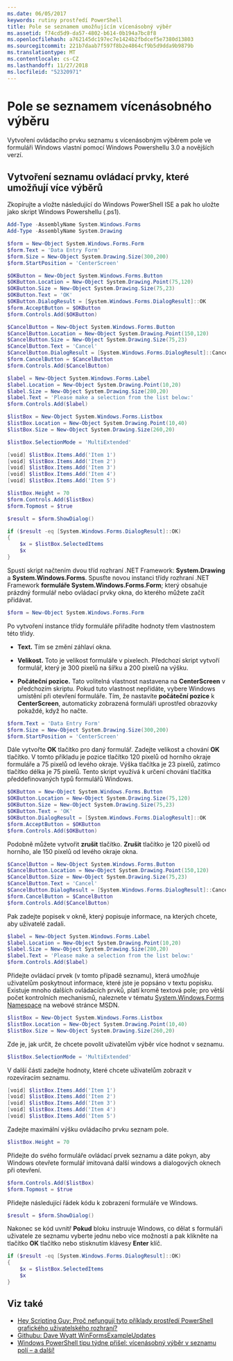 ```yaml
---
ms.date: 06/05/2017
keywords: rutiny prostředí PowerShell
title: Pole se seznamem umožňujícím vícenásobný výběr
ms.assetid: f74cd5d9-da57-4802-b614-0b194a7bc8f8
ms.openlocfilehash: a762145dc197ec7e1424b2fbdcef5e7380d13803
ms.sourcegitcommit: 221b7daab7f597f8b2e4864cf9b5d9dda9b9879b
ms.translationtype: MT
ms.contentlocale: cs-CZ
ms.lasthandoff: 11/27/2018
ms.locfileid: "52320971"
---
```

# <a name="multiple-selection-list-boxes"></a>Pole se seznamem vícenásobného výběru

Vytvoření ovládacího prvku seznamu s vícenásobným výběrem pole ve formuláři Windows vlastní pomocí Windows Powershellu 3.0 a novějších verzí.

## <a name="create-list-box-controls-that-allow-multiple-selections"></a>Vytvoření seznamu ovládací prvky, které umožňují více výběrů

Zkopírujte a vložte následující do Windows PowerShell ISE a pak ho uložte jako skript Windows Powershellu (.ps1).

```powershell
Add-Type -AssemblyName System.Windows.Forms
Add-Type -AssemblyName System.Drawing

$form = New-Object System.Windows.Forms.Form
$form.Text = 'Data Entry Form'
$form.Size = New-Object System.Drawing.Size(300,200)
$form.StartPosition = 'CenterScreen'

$OKButton = New-Object System.Windows.Forms.Button
$OKButton.Location = New-Object System.Drawing.Point(75,120)
$OKButton.Size = New-Object System.Drawing.Size(75,23)
$OKButton.Text = 'OK'
$OKButton.DialogResult = [System.Windows.Forms.DialogResult]::OK
$form.AcceptButton = $OKButton
$form.Controls.Add($OKButton)

$CancelButton = New-Object System.Windows.Forms.Button
$CancelButton.Location = New-Object System.Drawing.Point(150,120)
$CancelButton.Size = New-Object System.Drawing.Size(75,23)
$CancelButton.Text = 'Cancel'
$CancelButton.DialogResult = [System.Windows.Forms.DialogResult]::Cancel
$form.CancelButton = $CancelButton
$form.Controls.Add($CancelButton)

$label = New-Object System.Windows.Forms.Label
$label.Location = New-Object System.Drawing.Point(10,20)
$label.Size = New-Object System.Drawing.Size(280,20)
$label.Text = 'Please make a selection from the list below:'
$form.Controls.Add($label)

$listBox = New-Object System.Windows.Forms.Listbox
$listBox.Location = New-Object System.Drawing.Point(10,40)
$listBox.Size = New-Object System.Drawing.Size(260,20)

$listBox.SelectionMode = 'MultiExtended'

[void] $listBox.Items.Add('Item 1')
[void] $listBox.Items.Add('Item 2')
[void] $listBox.Items.Add('Item 3')
[void] $listBox.Items.Add('Item 4')
[void] $listBox.Items.Add('Item 5')

$listBox.Height = 70
$form.Controls.Add($listBox)
$form.Topmost = $true

$result = $form.ShowDialog()

if ($result -eq [System.Windows.Forms.DialogResult]::OK)
{
    $x = $listBox.SelectedItems
    $x
}
```

Spustí skript načtením dvou tříd rozhraní .NET Framework: **System.Drawing** a **System.Windows.Forms**. Spusťte novou instanci třídy rozhraní .NET Framework **formuláře System.Windows.Forms.Form**; který obsahuje prázdný formulář nebo ovládací prvky okna, do kterého můžete začít přidávat.

```powershell
$form = New-Object System.Windows.Forms.Form
```

Po vytvoření instance třídy formuláře přiřadíte hodnoty třem vlastnostem této třídy.

- **Text.** Tím se změní záhlaví okna.

- **Velikost.** Toto je velikost formuláře v pixelech. Předchozí skript vytvoří formulář, který je 300 pixelů na šířku a 200 pixelů na výšku.

- **Počáteční pozice.** Tato volitelná vlastnost nastavena na **CenterScreen** v předchozím skriptu. Pokud tuto vlastnost nepřidáte, vybere Windows umístění při otevření formuláře. Tím, že nastavíte **počáteční pozice** k **CenterScreen**, automaticky zobrazená formuláři uprostřed obrazovky pokaždé, když ho načte.

```powershell
$form.Text = 'Data Entry Form'
$form.Size = New-Object System.Drawing.Size(300,200)
$form.StartPosition = 'CenterScreen'
```

Dále vytvořte **OK** tlačítko pro daný formulář. Zadejte velikost a chování **OK** tlačítko. V tomto příkladu je pozice tlačítko 120 pixelů od horního okraje formuláře a 75 pixelů od levého okraje. Výška tlačítka je 23 pixelů, zatímco tlačítko délka je 75 pixelů. Tento skript využívá k určení chování tlačítka předdefinovaných typů formulářů Windows.

```powershell
$OKButton = New-Object System.Windows.Forms.Button
$OKButton.Location = New-Object System.Drawing.Size(75,120)
$OKButton.Size = New-Object System.Drawing.Size(75,23)
$OKButton.Text = 'OK'
$OKButton.DialogResult = [System.Windows.Forms.DialogResult]::OK
$form.AcceptButton = $OKButton
$form.Controls.Add($OKButton)
```

Podobně můžete vytvořit **zrušit** tlačítko. **Zrušit** tlačítko je 120 pixelů od horního, ale 150 pixelů od levého okraje okna.

```powershell
$CancelButton = New-Object System.Windows.Forms.Button
$CancelButton.Location = New-Object System.Drawing.Point(150,120)
$CancelButton.Size = New-Object System.Drawing.Size(75,23)
$CancelButton.Text = 'Cancel'
$CancelButton.DialogResult = [System.Windows.Forms.DialogResult]::Cancel
$form.CancelButton = $CancelButton
$form.Controls.Add($CancelButton)
```

Pak zadejte popisek v okně, který popisuje informace, na kterých chcete, aby uživatelé zadali.

```powershell
$label = New-Object System.Windows.Forms.Label
$label.Location = New-Object System.Drawing.Point(10,20)
$label.Size = New-Object System.Drawing.Size(280,20)
$label.Text = 'Please make a selection from the list below:'
$form.Controls.Add($label)
```

Přidejte ovládací prvek (v tomto případě seznamu), která umožňuje uživatelům poskytnout informace, které jste je popsáno v textu popisku. Existuje mnoho dalších ovládacích prvků, platí kromě textová pole; pro větší počet kontrolních mechanismů, naleznete v tématu [System.Windows.Forms Namespace](https://msdn.microsoft.com/library/k50ex0x9(v=vs.110).aspx) na webové stránce MSDN.

```powershell
$listBox = New-Object System.Windows.Forms.Listbox
$listBox.Location = New-Object System.Drawing.Point(10,40)
$listBox.Size = New-Object System.Drawing.Size(260,20)
```

Zde je, jak určit, že chcete povolit uživatelům výběr více hodnot v seznamu.

```powershell
$listBox.SelectionMode = 'MultiExtended'
```

V další části zadejte hodnoty, které chcete uživatelům zobrazit v rozevíracím seznamu.

```powershell
[void] $listBox.Items.Add('Item 1')
[void] $listBox.Items.Add('Item 2')
[void] $listBox.Items.Add('Item 3')
[void] $listBox.Items.Add('Item 4')
[void] $listBox.Items.Add('Item 5')
```

Zadejte maximální výšku ovládacího prvku seznam pole.

```powershell
$listBox.Height = 70
```

Přidejte do svého formuláře ovládací prvek seznamu a dáte pokyn, aby Windows otevřete formulář imitovaná další windows a dialogových oknech při otevření.

```powershell
$form.Controls.Add($listBox)
$form.Topmost = $true
```

Přidejte následující řádek kódu k zobrazení formuláře ve Windows.

```powershell
$result = $form.ShowDialog()
```

Nakonec se kód uvnitř **Pokud** bloku instruuje Windows, co dělat s formuláři uživatele ze seznamu vyberte jednu nebo více možností a pak klikněte na tlačítko **OK** tlačítko nebo stisknutím klávesy **Enter**  klíč.

```powershell
if ($result -eq [System.Windows.Forms.DialogResult]::OK)
{
    $x = $listBox.SelectedItems
    $x
}
```

## <a name="see-also"></a>Viz také

- [Hey Scripting Guy: Proč nefungují tyto příklady prostředí PowerShell grafického uživatelského rozhraní?](https://go.microsoft.com/fwlink/?LinkId=506644)
- [Githubu: Dave Wyatt WinFormsExampleUpdates](https://github.com/dlwyatt/WinFormsExampleUpdates)
- [Windows PowerShell tipu týdne přišel: vícenásobný výběr v seznamu polí – a další!](https://technet.microsoft.com/library/ff730950.aspx)